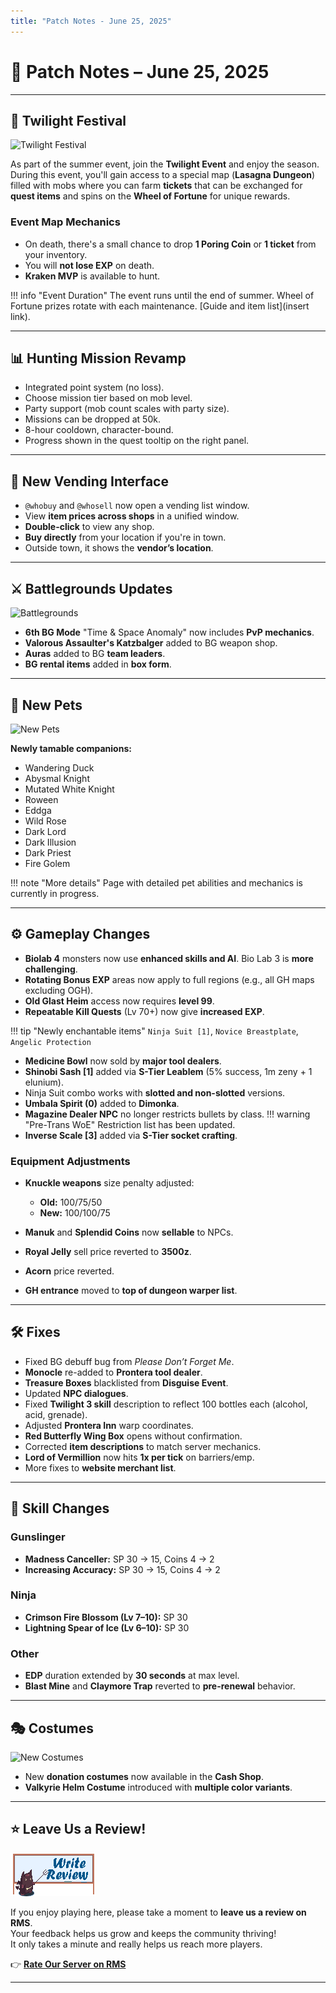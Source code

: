 ```yaml
---
title: "Patch Notes - June 25, 2025"
---
```


# 🔕️ Patch Notes – June 25, 2025

---

## 🌊 Twilight Festival

![Twilight Festival](img/06252025_twilight.webp)

As part of the summer event, join the **Twilight Event** and enjoy the season.  
During this event, you'll gain access to a special map (**Lasagna Dungeon**) filled with mobs where you can farm **tickets** that can be exchanged for **quest items** and spins on the **Wheel of Fortune** for unique rewards.

### Event Map Mechanics
- On death, there's a small chance to drop **1 Poring Coin** or **1 ticket** from your inventory.
- You will **not lose EXP** on death.
- **Kraken MVP** is available to hunt.

!!! info "Event Duration"
    The event runs until the end of summer. Wheel of Fortune prizes rotate with each maintenance. [Guide and item list](insert link).

---

## 📊 Hunting Mission Revamp

- Integrated point system (no loss).
- Choose mission tier based on mob level.
- Party support (mob count scales with party size).
- Missions can be dropped at 50k.
- 8-hour cooldown, character-bound.
- Progress shown in the quest tooltip on the right panel.

---

## 🏩 New Vending Interface

- `@whobuy` and `@whosell` now open a vending list window.
- View **item prices across shops** in a unified window.
- **Double-click** to view any shop.
- **Buy directly** from your location if you're in town.
- Outside town, it shows the **vendor’s location**.

---

## ⚔️ Battlegrounds Updates

![Battlegrounds](img/06252025_bgupdate.webp)

- **6th BG Mode** "Time & Space Anomaly" now includes **PvP mechanics**.
- **Valorous Assaulter's Katzbalger** added to BG weapon shop.
- **Auras** added to BG **team leaders**.
- **BG rental items** added in **box form**.

---

## 🐾 New Pets

![New Pets](img/06252025_newpets.webp)

**Newly tamable companions:**
- Wandering Duck
- Abysmal Knight
- Mutated White Knight
- Roween
- Eddga
- Wild Rose
- Dark Lord
- Dark Illusion
- Dark Priest
- Fire Golem

!!! note "More details"
    Page with detailed pet abilities and mechanics is currently in progress.

---

## ⚙️ Gameplay Changes

- **Biolab 4** monsters now use **enhanced skills and AI**. Bio Lab 3 is **more challenging**.
- **Rotating Bonus EXP** areas now apply to full regions (e.g., all GH maps excluding OGH).
- **Old Glast Heim** access now requires **level 99**.
- **Repeatable Kill Quests** (Lv 70+) now give **increased EXP**.

!!! tip "Newly enchantable items"
    `Ninja Suit [1]`, `Novice Breastplate`, `Angelic Protection`

- **Medicine Bowl** now sold by **major tool dealers**.
- **Shinobi Sash [1]** added via **S-Tier Leablem** (5% success, 1m zeny + 1 elunium).
- Ninja Suit combo works with **slotted and non-slotted** versions.
- **Umbala Spirit (0)** added to **Dimonka**.
- **Magazine Dealer NPC** no longer restricts bullets by class.
!!! warning "Pre-Trans WoE"
    Restriction list has been updated.
- **Inverse Scale [3]** added via **S-Tier socket crafting**.

### Equipment Adjustments

- **Knuckle weapons** size penalty adjusted:
  - **Old:** 100/75/50
  - **New:** 100/100/75

- **Manuk** and **Splendid Coins** now **sellable** to NPCs.
- **Royal Jelly** sell price reverted to **3500z**.
- **Acorn** price reverted.
- **GH entrance** moved to **top of dungeon warper list**.

---

## 🛠️ Fixes

- Fixed BG debuff bug from *Please Don’t Forget Me*.
- **Monocle** re-added to **Prontera tool dealer**.
- **Treasure Boxes** blacklisted from **Disguise Event**.
- Updated **NPC dialogues**.
- Fixed **Twilight 3 skill** description to reflect 100 bottles each (alcohol, acid, grenade).
- Adjusted **Prontera Inn** warp coordinates.
- **Red Butterfly Wing Box** opens without confirmation.
- Corrected **item descriptions** to match server mechanics.
- **Lord of Vermillion** now hits **1x per tick** on barriers/emp.
- More fixes to **website merchant list**.

---

## 🔪 Skill Changes

### Gunslinger
- **Madness Canceller:** SP 30 → 15, Coins 4 → 2
- **Increasing Accuracy:** SP 30 → 15, Coins 4 → 2

### Ninja
- **Crimson Fire Blossom (Lv 7–10):** SP 30
- **Lightning Spear of Ice (Lv 6–10):** SP 30

### Other
- **EDP** duration extended by **30 seconds** at max level.
- **Blast Mine** and **Claymore Trap** reverted to **pre-renewal** behavior.

---

## 🎭 Costumes

![New Costumes](img/06252025_costumes.webp)

- New **donation costumes** now available in the **Cash Shop**.
- **Valkyrie Helm Costume** introduced with **multiple color variants**.

---

## ⭐ Leave Us a Review!

![Support](img/writereviewover2.gif)

If you enjoy playing here, please take a moment to **leave us a review on RMS**.  
Your feedback helps us grow and keeps the community thriving!  
It only takes a minute and really helps us reach more players.

👉 [**Rate Our Server on RMS**](https://ratemyserver.net/index.php?page=serverstat&serid=22526&itv=6&url_sname=UARO)

---
